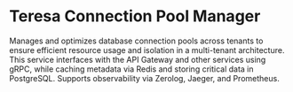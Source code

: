 # Teresa Connection Pool Manager
Manages and optimizes database connection pools across tenants to ensure efficient resource usage and isolation in a multi-tenant architecture. This service interfaces with the API Gateway and other services using gRPC, while caching metadata via Redis and storing critical data in PostgreSQL. Supports observability via Zerolog, Jaeger, and Prometheus.
